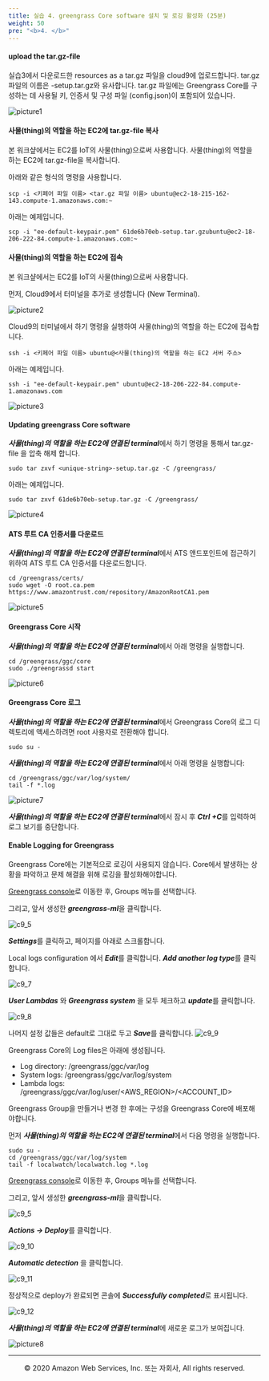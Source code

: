 ```yaml
---
title: 실습 4. greengrass Core software 설치 및 로깅 활성화 (25분)
weight: 50
pre: "<b>4. </b>"
---
```



#### upload the tar.gz-file

실습3에서 다운로드한 resources as a tar.gz 파일을 cloud9에 업로드합니다.
tar.gz 파일의 이름은 <unique-string>-setup.tar.gz와 유사합니다.
tar.gz 파일에는 Greengrass Core를 구성하는 데 사용될 키, 인증서 및 구성 파일 (config.json)이 포함되어 있습니다.

![picture1](./images/picture1.png)

<!-- Cloud9 터미널에서 아래와 같은 명령으로 압축을 해제합니다.

``` shell
sudo tar zxvf <unique-string>-setup.tar.gz -C /greengrass/
``` -->

<!-- ![c9_2](./images/c9_2.png) -->

#### 사물(thing)의 역할을 하는 EC2에 tar.gz-file 복사

본 워크샾에서는 EC2를 IoT의 사물(thing)으로써 사용합니다.
사물(thing)의 역할을 하는 EC2에 tar.gz-file을 복사합니다.

아래와 같은 형식의 명령을 사용합니다.

``` shell
scp -i <키페어 파일 이름> <tar.gz 파일 이름> ubuntu@ec2-18-215-162-143.compute-1.amazonaws.com:~
```

아래는 예제입니다.

``` shell
scp -i "ee-default-keypair.pem" 61de6b70eb-setup.tar.gzubuntu@ec2-18-206-222-84.compute-1.amazonaws.com:~
```

#### 사물(thing)의 역할을 하는 EC2에 접속

본 워크샾에서는 EC2를 IoT의 사물(thing)으로써 사용합니다.

먼저, Cloud9에서 터미널을 추가로 생성합니다 (New Terminal).

![picture2](./images/picture2.png)

Cloud9의 터미널에서 하기 명령을 실행하여 사물(thing)의 역할을 하는 EC2에 접속합니다.

``` shell
ssh -i <키페어 파일 이름> ubuntu@<사물(thing)의 역할을 하는 EC2 서버 주소>
```

아래는 예제입니다.

``` shell
ssh -i "ee-default-keypair.pem" ubuntu@ec2-18-206-222-84.compute-1.amazonaws.com
```

![picture3](./images/picture3.png)

#### Updating greengrass Core software

***사물(thing)의 역할을 하는 EC2에 연결된 terminal***에서 하기 명령을 통해서 tar.gz-file 을 압축 해제 합니다.

``` shell
sudo tar zxvf <unique-string>-setup.tar.gz -C /greengrass/
```

아래는 예제입니다.

``` shell
sudo tar zxvf 61de6b70eb-setup.tar.gz -C /greengrass/
```
![picture4](./images/picture4.png)


#### ATS 루트 CA 인증서를 다운로드

***사물(thing)의 역할을 하는 EC2에 연결된 terminal***에서 ATS 앤드포인트에 접근하기 위하여 ATS 루트 CA 인증서를 다운로드합니다.

``` shell
cd /greengrass/certs/
sudo wget -O root.ca.pem https://www.amazontrust.com/repository/AmazonRootCA1.pem
```

![picture5](./images/picture5.png)

#### Greengrass Core 시작

<!-- 이제 Greengrass Core를 시작할 준비가되었습니다.

Greengrass Core를 시작하기 전에 [AWS IoT Core console](https://console.aws.amazon.com/iot/)로 이동한 후 Test 메뉴를 이용하여, ***$aws/events/#*** 와 ***$aws/things/#*** 토픽을 구독 신청합니다.

![c9_3](./images/c9_3.png) -->

***사물(thing)의 역할을 하는 EC2에 연결된 terminal***에서 아래 명령을 실행합니다.

```
cd /greengrass/ggc/core
sudo ./greengrassd start
```

![picture6](./images/picture6.png)


<!-- 그리고, 다시 AWS IoT Core 콘솔에서 MQTT client의 출력을 확인합니다.

![c9_4](./images/c9_4.png) -->


#### Greengrass Core 로그

***사물(thing)의 역할을 하는 EC2에 연결된 terminal***에서 Greengrass Core의 로그 디렉토리에 액세스하려면 root 사용자로 전환해야 합니다.

``` shell
sudo su -
```

***사물(thing)의 역할을 하는 EC2에 연결된 terminal***에서 아래 명령을 실행합니다:

``` shell
cd /greengrass/ggc/var/log/system/
tail -f *.log
```

![picture7](./images/picture7.png)


<!-- AWS Greengrass를 시작할 때 문제가 발생하면 "crash.log"파일에서 오류를 확인하십시오(문제가 없을 경우 이 단계는 건너 뛰시면 됩니다.).

``` shell
sudo cat /greengrass/ggc/var/log/crash.log
``` -->

***사물(thing)의 역할을 하는 EC2에 연결된 terminal***에서 잠시 후 ***Ctrl +C***를 입력하여 로그 보기를 중단합니다.

#### Enable Logging for Greengrass

Greengrass Core에는 기본적으로 로깅이 사용되지 않습니다. Core에서 발생하는 상황을 파악하고 문제 해결을 위해 로깅을 활성화해야합니다.

[Greengrass console](https://console.aws.amazon.com/greengrass/)로 이동한 후, Groups 메뉴를 선택합니다.

그리고, 앞서 생성한 ***greengrass-ml***을 클릭합니다.

![c9_5](./images/c9_5.png)

***Settings***를 클릭하고, 페이지를 아래로 스크롤합니다.

Local logs configuration 에서 ***Edit***를 클릭합니다.
***Add another log type***를 클릭합니다.

![c9_7](./images/c9_7.png)

***User Lambdas*** 와 ***Greengrass system*** 을 모두 체크하고 ***update***를 클릭합니다.

![c9_8](./images/c9_8.png)

나머지 설정 값들은 default로 그대로 두고 ***Save***를 클릭합니다.
![c9_9](./images/c9_9.png)

Greengrass Core의 Log files은 아래에 생성됩니다.

* Log directory: /greengrass/ggc/var/log
* System logs: /greengrass/ggc/var/log/system
* Lambda logs: /greengrass/ggc/var/log/user/<AWS_REGION>/<ACCOUNT_ID>

Greengrass Group을 만들거나 변경 한 후에는 구성을 Greengrass Core에 배포해야합니다.

먼저 ***사물(thing)의 역할을 하는 EC2에 연결된 terminal***에서 다음 명령을 실행합니다.

``` shell
sudo su -
cd /greengrass/ggc/var/log/system
tail -f localwatch/localwatch.log *.log
```

[Greengrass console](https://console.aws.amazon.com/greengrass/)로 이동한 후, Groups 메뉴를 선택합니다.

그리고, 앞서 생성한 ***greengrass-ml***을 클릭합니다.

![c9_5](./images/c9_5.png)

***Actions -> Deploy***를 클릭합니다.

![c9_10](./images/c9_10.png)

***Automatic detection*** 을 클릭합니다.

![c9_11](./images/c9_11.png)

정상적으로 deploy가 완료되면 콘솔에 ***Successfully completed***로 표시됩니다.

![c9_12](./images/c9_12.png)

***사물(thing)의 역할을 하는 EC2에 연결된 terminal***에 새로운 로그가 보여집니다.

![picture8](./images/picture8.png)


---
<p align="center">
© 2020 Amazon Web Services, Inc. 또는 자회사, All rights reserved.
</p>
